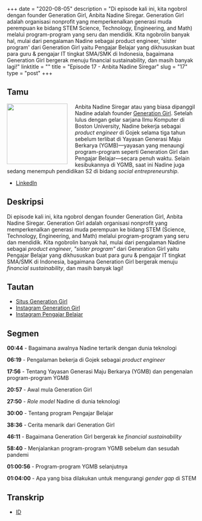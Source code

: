+++
date = "2020-08-05"
description = "Di episode kali ini, kita ngobrol dengan founder Generation Girl, Anbita Nadine Siregar. Generation Girl adalah organisasi nonprofit yang memperkenalkan generasi muda perempuan ke bidang STEM Science, Technology, Engineering, and Math) melalui program-program yang seru dan mendidik. Kita ngobrolin banyak hal, mulai dari pengalaman Nadine sebagai product engineer, 'sister program' dari Generation Girl yaitu Pengajar Belajar yang dikhususkan buat para guru & pengajar IT tingkat SMA/SMK di Indonesia, bagaimana Generation Girl bergerak menuju financial sustainability, dan masih banyak lagi!"
linktitle = ""
title = "Episode 17 - Anbita Nadine Siregar"
slug = "17"
type = "post"
+++

## Tamu

<img style="float: left; width: 160px; margin-right: 20px;" src="/img/ep17.jpg">

Anbita Nadine Siregar atau yang biasa dipanggil Nadine adalah founder [Generation Girl](https://www.generationgirl.org/). Setelah lulus dengan gelar sarjana Ilmu Komputer di Boston University, Nadine bekerja sebagai *product engineer* di Gojek selama tiga tahun sebelum terlibat di Yayasan Generasi Maju Berkarya (YGMB)—yayasan yang menaungi program-program seperti Generation Girl dan Pengajar Belajar—secara penuh waktu. Selain kesibukannya di YGMB, saat ini Nadine juga sedang menempuh pendidikan S2 di bidang *social entrepreneurship*.

- [LinkedIn](hhttps://www.linkedin.com/in/anbitasiregar/)

## Deskripsi

Di episode kali ini, kita ngobrol dengan founder Generation Girl, Anbita Nadine Siregar. Generation Girl adalah organisasi nonprofit yang memperkenalkan generasi muda perempuan ke bidang STEM (Science, Technology, Engineering, and Math) melalui program-program yang seru dan mendidik. Kita ngobrolin banyak hal, mulai dari pengalaman Nadine sebagai *product engineer*, *"sister program"* dari Generation Girl yaitu Pengajar Belajar yang dikhususkan buat para guru & pengajar IT tingkat SMA/SMK di Indonesia, bagaimana Generation Girl bergerak menuju *financial sustainability*, dan masih banyak lagi!

## Tautan

- [Situs Generation Girl](https://www.generationgirl.org/)
- [Instagram Generation Girl](https://instagram.com/generationgirl.id/)
- [Instagram Pengajar Belajar](https://instagram.com/pengajarbelajar.id/)

## Segmen

**00:44** - Bagaimana awalnya Nadine tertarik dengan dunia teknologi

**06:19** - Pengalaman bekerja di Gojek sebagai *product engineer*

**17:56** - Tentang Yayasan Generasi Maju Berkarya (YGMB) dan pengenalan program-program YGMB

**20:57** - Awal mula Generation Girl

**27:50** - *Role model* Nadine di dunia teknologi

**30:00** - Tentang program Pengajar Belajar

**38:36** - Cerita menarik dari Generation Girl

**46:11** - Bagaimana Generation Girl bergerak ke *financial sustainability*

**58:40** - Menjalankan program-program YGMB sebelum dan sesudah pandemi

**01:00:56** - Program-program YGMB selanjutnya

**01:04:00** - Apa yang bisa dilakukan untuk mengurangi *gender gap* di STEM

## Transkrip

- [ID](transcript)
